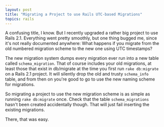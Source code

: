 ```yaml
---
layout: post
title: "Migrating a Project to use Rails UTC-based Migrations"
topics: rails
---
```

A confusing title, I know. But I recently upgraded a rather big project to use Rails 2.1. Everything went pretty smoothly, but one thing bugged me, since it's not really documented anywhere: What happens if you migrate from the old numbered migration scheme to the new one using UTC timestamps?

The new migration system dumps every migration ever run into a new table called `schema_migration`. That of course includes your old migrations, at least those that exist in db/migrate at the time you first run `rake db:migrate` on a Rails 2.1 project. It will silently drop the old and trusty `schema_info` table, and from then on you're good to go to use the new naming scheme for migrations.

So migrating a project to use the new migration scheme is as simple as running `rake db:migrate` once. Check that the table `schema_migrations` hasn't been created accidentally though. That will just fail inserting the existing migrations.

There, that was easy.
